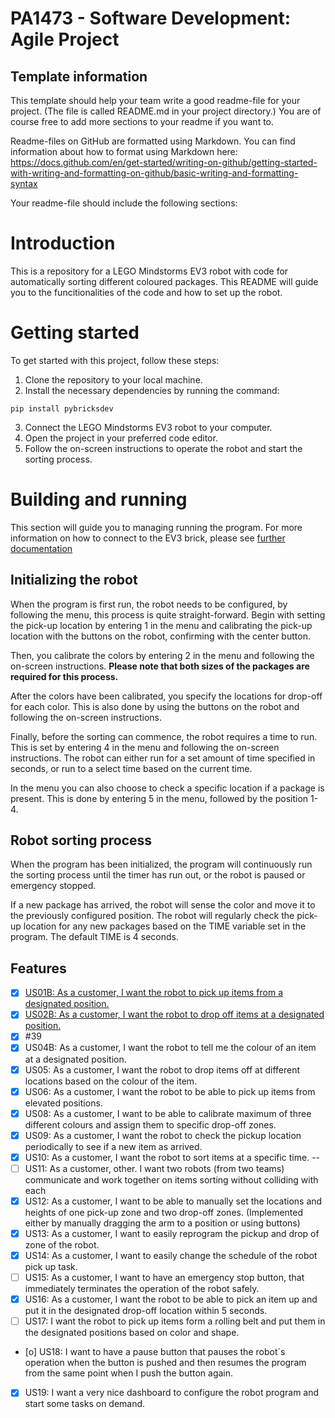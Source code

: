 # PA1473 - Software Development: Agile Project

## Template information
This template should help your team write a good readme-file for your project. (The file is called README.md in your project directory.)
You are of course free to add more sections to your readme if you want to.

Readme-files on GitHub are formatted using Markdown. You can find information about how to format using Markdown here: https://docs.github.com/en/get-started/writing-on-github/getting-started-with-writing-and-formatting-on-github/basic-writing-and-formatting-syntax

Your readme-file should include the following sections:


# Introduction

This is a repository for a LEGO Mindstorms EV3 robot with code for automatically sorting different coloured packages. 
This README will guide you to the funcitionalities of the code and how to set up the robot.

# Getting started

To get started with this project, follow these steps:

1. Clone the repository to your local machine.
2. Install the necessary dependencies by running the command:

```
pip install pybricksdev
```

3. Connect the LEGO Mindstorms EV3 robot to your computer.
4. Open the project in your preferred code editor.
5. Follow the on-screen instructions to operate the robot and start the sorting process.


# Building and running

This section will guide you to managing running the program.
For more information on how to connect to the EV3 brick, please see [further documentation](https://pybricks.com/ev3-micropython/startrun.html)

## Initializing the robot

When the program is first run, the robot needs to be configured, by following the menu, this process is quite straight-forward. 
Begin with setting the pick-up location by entering 1 in the menu and calibrating the pick-up location with the buttons on the robot, confirming with the center button.

Then, you calibrate the colors by entering 2 in the menu and following the on-screen instructions.
**Please note that both sizes of the packages are required for this process.**

After the colors have been calibrated, you specify the locations for drop-off for each color. This is also done by using the buttons on the robot and following the on-screen instructions.

Finally, before the sorting can commence, the robot requires a time to run. This is set by entering 4 in the menu and following the on-screen instructions. The robot can either run for a set amount of time specified in seconds, or run to a select time based on the current time.

In the menu you can also choose to check a specific location if a package is present. This is done by entering 5 in the menu, followed by the position 1-4.

## Robot sorting process

When the program has been initialized, the program will continuously run the sorting process until the timer has run out, or the robot is paused or emergency stopped. 

If a new package has arrived, the robot will sense the color and move it to the previously configured position. The robot will regularly check the pick-up location for any new packages based on the TIME variable set in the program. The default TIME is 4 seconds. 


## Features

- [x] [US01B: As a customer, I want the robot to pick up items from a designated position.](https://github.com/users/Equinity/projects/1?pane=issue&itemId=60045277)
- [x] [US02B: As a customer, I want the robot to drop off items at a designated position.](https://github.com/Equinity/sorting-robot/issues/38)
- [x] #39
- [x] US04B: As a customer, I want the robot to tell me the colour of an item at a designated position.
- [x] US05: As a customer, I want the robot to drop items off at different locations based on the colour of the item.
- [x] US06: As a customer, I want the robot to be able to pick up items from elevated positions.
- [x] US08: As a customer, I want to be able to calibrate maximum of three different colours and assign them to specific drop-off zones.
- [x] US09: As a customer, I want the robot to check the pickup location periodically to see if a new item as arrived.
- [x] US10: As a customer, I want the robot to sort items at a specific time.   --
- [ ] US11: As a customer, other. I want two robots (from two teams) communicate and work together on items sorting without colliding with each
- [x] US12: As a customer, I want to be able to manually set the locations and heights of one pick-up zone and two drop-off zones. (Implemented either by manually dragging the arm to a position or using buttons) 
- [x] US13: As a customer, I want to easily reprogram the pickup and drop of zone of the robot.
- [x] US14: As a customer, I want to easily change the schedule of the robot pick up task.
- [ ] US15: As a customer, I want to have an emergency stop button, that immediately terminates the operation of the robot safely.
- [x] US16: As a customer, I want the robot to be able to pick an item up and put it in the designated drop-off location within 5 seconds.
- [ ] US17: I want the robot to pick up items form a rolling belt and put them in the designated positions based on color and shape.
- [o] US18: I want to have a pause button that pauses the robot´s operation when the button is pushed and then resumes the program from the same point when I push the button again.
- [x] US19: I want a very nice dashboard to configure the robot program and start some tasks on demand.






